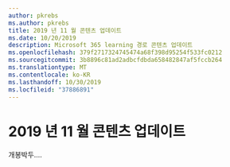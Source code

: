 ```yaml
---
author: pkrebs
ms.author: pkrebs
title: 2019 년 11 월 콘텐츠 업데이트
ms.date: 10/20/2019
description: Microsoft 365 learning 경로 콘텐츠 업데이트
ms.openlocfilehash: 379f2717324745474a68f398d95254f533fc0212
ms.sourcegitcommit: 3b8896c81ad2adbcfdbda658482847af5fccb264
ms.translationtype: MT
ms.contentlocale: ko-KR
ms.lasthandoff: 10/30/2019
ms.locfileid: "37886891"
---
```

# <a name="november-2019-content-updates"></a>2019 년 11 월 콘텐츠 업데이트
개봉박두.... 
